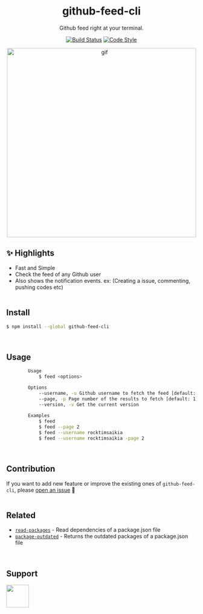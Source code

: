 <p align="center">
  <h1 align="center">github-feed-cli</h1>
  <p align="center">Github feed right at your terminal.<p>
  <p align="center">
	<a href="https://travis-ci.com/rocktimsaikia/github-feed-cli"><img src="https://travis-ci.org/rocktimsaikia/github-feed-cli.svg?branch=master" alt="Build Status"></a>
	<a href="https://github.com/sindresorhus/xo"><img src="https://img.shields.io/badge/code_style-XO-5ed9c7.svg" alt="Code Style"></a>
</p>
</p>
<p align="center"><img src="https://rawcdn.githack.com/rocktimsaikia/github-feed-cli/master/demo.gif" alt="gif" height="500"></p>

## :sparkles: Highlights

* Fast and Simple
* Check the feed of any Github user
* Also shows the notification events. ex: (Creating a issue, commenting, pushing codes etc)
<br><br>

## Install
```bash
$ npm install --global github-feed-cli
```
<br>

## Usage

```bash
		Usage
			$ feed <options>

		Options
			--username, -u Github username to fetch the feed [default: Your own git username]
			--page, -p Page number of the results to fetch [default: 1]
			--version, -v Get the current version
		
		Examples
			$ feed
            $ feed --page 2
			$ feed --username rocktimsaikia
			$ feed --username rocktimsaikia -page 2
```
<br>

## Contribution

If you want to add new feature or improve the existing ones of `github-feed-cli`, please [open an issue](https://github.com/rocktimsaikia/github-feed-cli/issues/new) :rocket:<br>
<br>

## Related

- [`read-packages`](https://github.com/RocktimSaikia/read-packages) - Read dependencies of a package.json file
- [`package-outdated`](https://github.com/RocktimSaikia/package-outdated) - Returns the outdated packages of a package.json file
<br>

## Support

<a href="https://www.buymeacoffee.com/7BdaxfI"><img src="https://user-images.githubusercontent.com/33410545/95193575-a3b51b00-07f1-11eb-9bbb-90ea2e1018d7.png" height="60px"/></a>
